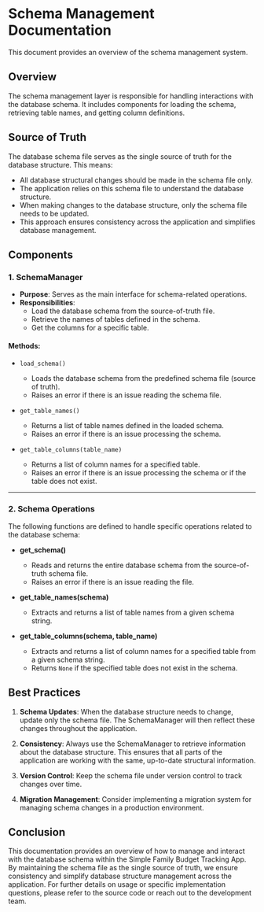 # Schema Management Documentation

This document provides an overview of the schema management system.

## Overview

The schema management layer is responsible for handling interactions with the database schema. It includes components for loading the schema, retrieving table names, and getting column definitions.

## Source of Truth

The database schema file serves as the single source of truth for the database structure. This means:

- All database structural changes should be made in the schema file only.
- The application relies on this schema file to understand the database structure.
- When making changes to the database structure, only the schema file needs to be updated.
- This approach ensures consistency across the application and simplifies database management.

## Components

### 1. SchemaManager

- **Purpose**: Serves as the main interface for schema-related operations.
- **Responsibilities**:
  - Load the database schema from the source-of-truth file.
  - Retrieve the names of tables defined in the schema.
  - Get the columns for a specific table.

#### Methods:
- `load_schema()`
  - Loads the database schema from the predefined schema file (source of truth).
  - Raises an error if there is an issue reading the schema file.

- `get_table_names()`
  - Returns a list of table names defined in the loaded schema.
  - Raises an error if there is an issue processing the schema.

- `get_table_columns(table_name)`
  - Returns a list of column names for a specified table.
  - Raises an error if there is an issue processing the schema or if the table does not exist.

---

### 2. Schema Operations

The following functions are defined to handle specific operations related to the database schema:

- **get_schema()**
  - Reads and returns the entire database schema from the source-of-truth schema file.
  - Raises an error if there is an issue reading the file.

- **get_table_names(schema)**
  - Extracts and returns a list of table names from a given schema string.

- **get_table_columns(schema, table_name)**
  - Extracts and returns a list of column names for a specified table from a given schema string.
  - Returns `None` if the specified table does not exist in the schema.

## Best Practices

1. **Schema Updates**: When the database structure needs to change, update only the schema file. The SchemaManager will then reflect these changes throughout the application.

2. **Consistency**: Always use the SchemaManager to retrieve information about the database structure. This ensures that all parts of the application are working with the same, up-to-date structural information.

3. **Version Control**: Keep the schema file under version control to track changes over time.

4. **Migration Management**: Consider implementing a migration system for managing schema changes in a production environment.

## Conclusion

This documentation provides an overview of how to manage and interact with the database schema within the Simple Family Budget Tracking App. By maintaining the schema file as the single source of truth, we ensure consistency and simplify database structure management across the application. For further details on usage or specific implementation questions, please refer to the source code or reach out to the development team.